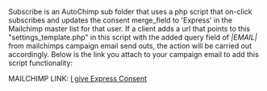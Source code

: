 Subscribe is an AutoChimp sub folder that uses a php script that on-click subscribes and updates the consent merge_field to 'Express' in the Mailchimp master list for that
user. If a client adds a url that points to this "settings_template.php" in this script with the added query field of *|EMAIL|* from mailchimps campaign email send outs, the action
will be carried out accordingly. Below is the link you attach to your campaign email to add this script functionality:


MAILCHIMP LINK: <a href="http://your_server.net/subscribe/settings_template.php?email=*|EMAIL|*">I give Express Consent</a>
